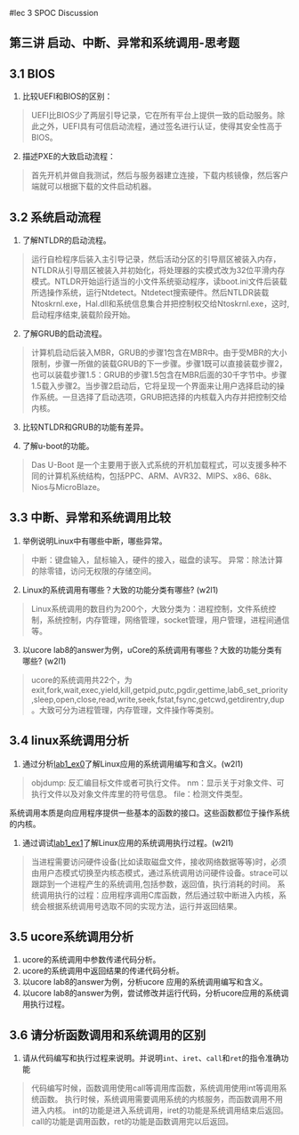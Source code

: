 #lec 3 SPOC Discussion

## 第三讲 启动、中断、异常和系统调用-思考题

## 3.1 BIOS
 1. 比较UEFI和BIOS的区别：
 
> UEFI比BIOS少了两层引导记录，它在所有平台上提供一致的启动服务。除此之外，UEFI具有可信启动流程，通过签名进行认证，使得其安全性高于BIOS。

 2. 描述PXE的大致启动流程：
 
> 首先开机并做自我测试，然后与服务器建立连接，下载内核镜像，然后客户端就可以根据下载的文件启动机器。


## 3.2 系统启动流程
 1. 了解NTLDR的启动流程。
 
> 运行自检程序后装入主引导记录，然后活动分区的引导扇区被装入内存，NTLDR从引导扇区被装入并初始化，将处理器的实模式改为32位平滑内存模式。NTLDR开始运行适当的小文件系统驱动程序，读boot.ini文件后装载所选操作系统，运行Ntdetect。Ntdetect搜索硬件。然后NTLDR装载Ntoskrnl.exe，Hal.dll和系统信息集合并把控制权交给Ntoskrnl.exe，这时,启动程序结束,装载阶段开始。

 2. 了解GRUB的启动流程。
 
> 计算机启动后装入MBR，GRUB的步骤1包含在MBR中。由于受MBR的大小限制，步骤一所做的装载GRUB的下一步骤。步骤1既可以直接装载步骤2，也可以装载步骤1.5：GRUB的步骤1.5包含在MBR后面的30千字节中。步骤1.5载入步骤2。当步骤2启动后，它将呈现一个界面来让用户选择启动的操作系统。一旦选择了启动选项，GRUB把选择的内核载入内存并把控制交给内核。

 3. 比较NTLDR和GRUB的功能有差异。


 4. 了解u-boot的功能。

> Das U-Boot 是一个主要用于嵌入式系统的开机加载程式，可以支援多种不同的计算机系统结构，包括PPC、ARM、AVR32、MIPS、x86、68k、Nios与MicroBlaze。

## 3.3 中断、异常和系统调用比较
 1. 举例说明Linux中有哪些中断，哪些异常。
 
> 中断：键盘输入，鼠标输入，硬件的接入，磁盘的读写。
> 异常：除法计算的除零错，访问无权限的存储空间。

 2. Linux的系统调用有哪些？大致的功能分类有哪些? (w2l1)
 
> Linux系统调用的数目约为200个，大致分类为：进程控制，文件系统控制，系统控制，内存管理，网络管理，socket管理，用户管理，进程间通信等。

 3. 以ucore lab8的answer为例，uCore的系统调用有哪些？大致的功能分类有哪些? (w2l1)
 
> ucore的系统调用共22个，为exit,fork,wait,exec,yield,kill,getpid,putc,pgdir,gettime,lab6_set_priority,sleep,open,close,read,write,seek,fstat,fsync,getcwd,getdirentry,dup。大致可分为进程管理，内存管理，文件操作等类别。

 
## 3.4 linux系统调用分析
 1. 通过分析[lab1_ex0](https://github.com/chyyuu/ucore_lab/blob/master/related_info/lab1/lab1-ex0.md)了解Linux应用的系统调用编写和含义。(w2l1)

> objdump: 反汇编目标文件或者可执行文件。
> nm：显示关于对象文件、可执行文件以及对象文件库里的符号信息。
> file：检测文件类型。

系统调用本质是向应用程序提供一些基本的函数的接口。这些函数都位于操作系统的内核。
 
 1. 通过调试[lab1_ex1](https://github.com/chyyuu/ucore_lab/blob/master/related_info/lab1/lab1-ex1.md)了解Linux应用的系统调用执行过程。(w2l1)

> 当进程需要访问硬件设备(比如读取磁盘文件，接收网络数据等等)时，必须由用户态模式切换至内核态模式，通过系统调用访问硬件设备。strace可以跟踪到一个进程产生的系统调用,包括参数，返回值，执行消耗的时间。
> 系统调用执行的过程：应用程序调用C库函数，然后通过软中断进入内核，系统会根据系统调用号选取不同的实现方法，运行并返回结果。

## 3.5 ucore系统调用分析
 1. ucore的系统调用中参数传递代码分析。
 1. ucore的系统调用中返回结果的传递代码分析。
 1. 以ucore lab8的answer为例，分析ucore 应用的系统调用编写和含义。
 1. 以ucore lab8的answer为例，尝试修改并运行代码，分析ucore应用的系统调用执行过程。
 
## 3.6 请分析函数调用和系统调用的区别
 1. 请从代码编写和执行过程来说明。并说明`int`、`iret`、`call`和`ret`的指令准确功能

> 代码编写时候，函数调用使用call等调用库函数，系统调用使用int等调用系统函数。
> 执行时候，系统调用需要调用系统的内核服务，而函数调用不用进入内核。
> int的功能是进入系统调用，iret的功能是系统调用结束后返回。call的功能是调用函数，ret的功能是函数调用完以后返回。
